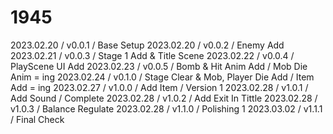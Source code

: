 # 1945

2023.02.20 / v0.0.1 / Base Setup
2023.02.20 / v0.0.2 / Enemy Add
2023.02.21 / v0.0.3 / Stage 1 Add & Title Scene
2023.02.22 / v0.0.4 / PlayScene UI Add
2023.02.23 / v0.0.5 / Bomb & Hit Anim Add / Mob Die Anim = ing
2023.02.24 / v0.1.0 / Stage Clear & Mob, Player Die Add / Item Add = ing
2023.02.27 / v1.0.0 / Add Item / Version 1
2023.02.28 / v1.0.1 / Add Sound / Complete
2023.02.28 / v1.0.2 / Add Exit In Tittle
2023.02.28 / v1.0.3 / Balance Regulate
2023.02.28 / v1.1.0 / Polishing 1
2023.03.02 / v1.1.1 / Final Check

